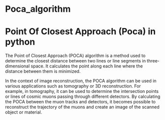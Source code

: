 # Poca_algorithm
 Point Of Closest Approach (Poca) in python 
========================================================

The Point of Closest Approach (POCA) algorithm is a method used to determine the closest distance between two lines
or line segments in three-dimensional space. It calculates the point along each line where the distance between them
is minimized.

In the context of image reconstruction, the POCA algorithm can be used in various applications such as tomography or 3D
reconstruction. For example, in tomography, it can be used to determine the intersection points or lines of cosmic muons 
passing through different detectors. By calculating the POCA between the muon tracks and detectors, it becomes possible
to reconstruct the trajectory of the muons and create an image of the scanned object or material.
